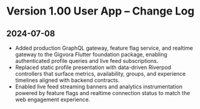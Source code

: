# Version 1.00 User App – Change Log

## 2024-07-08
- Added production GraphQL gateway, feature flag service, and realtime gateway to the Gigvora Flutter foundation package, enabling authenticated profile queries and live feed subscriptions.
- Replaced static profile presentation with data-driven Riverpod controllers that surface metrics, availability, groups, and experience timelines aligned with backend contracts.
- Enabled live feed streaming banners and analytics instrumentation powered by feature flags and realtime connection status to match the web engagement experience.
